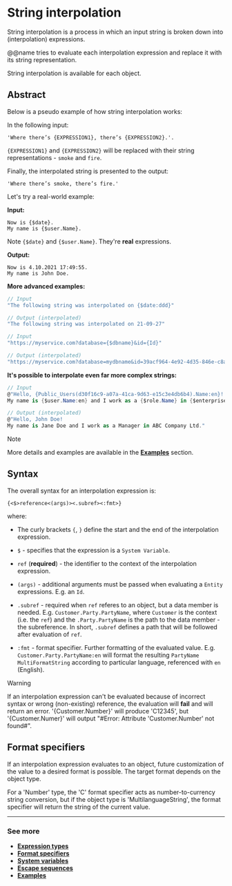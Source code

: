 ﻿# String interpolation

String interpolation is a process in which an input string is broken down into (interpolation) expressions. 

@@name tries to evaluate each interpolation expression and replace it with its string representation. 

String interpolation is available for each object.

## Abstract

Below is a pseudo example of how string interpolation works:

In the following input:
```
'Where there’s {EXPRESSION1}, there’s {EXPRESSION2}.'.
```

`{EXPRESSION1}` and `{EXPRESSION2}` will be replaced with their string representations - `smoke` and `fire`.


Finally, the interpolated string is presented to the output:
```
'Where there’s smoke, there’s fire.'
```

Let's try a real-world example:

**Input:**
```
Now is {$date}.
My name is {$user.Name}.
```

Note `{$date}` and `{$user.Name}`. They're **real** expressions.

**Output:** 
```
Now is 4.10.2021 17:49:55.
My name is John Doe.
```

**More advanced examples:**

```cs
// Input
"The following string was interpolated on {$date:ddd}"

// Output (interpolated)
"The following string was interpolated on 21-09-27"
```

```cs
// Input
"https://myservice.com?database={$dbname}&id={Id}"

// Output (interpolated)
"https://myservice.com?database=mydbname&id=39acf964-4e92-4d35-846e-c8a38efff02d"
```

**It's possible to interpolate even far more complex strings:**

```cs
// Input
@"Hello, {Public_Users(d30f16c9-a07a-41ca-9d63-e15c3e4db6b4).Name:en}!
My name is {$user.Name:en} and I work as a {$role.Name} in {$enterprisecompany.Company.Name:en}."

// Output (interpolated)
@"Hello, John Doe!
My name is Jane Doe and I work as a Manager in ABC Company Ltd."
```

> [!NOTE]
> 
> More details and examples are available in the **[Examples](https://docs.erp.net/tech/advanced/string-interpolation/examples/index.html)** section.

## Syntax
The overall syntax for an interpolation expression is:

`{<$>reference<(args)><.subref><:fmt>}`

where:
* The curly brackets `{`, `}` define the start and the end of the interpolation expression.

* `$` - specifies that the expression is a `System Variable`.

* `ref` (**required**) - the identifier to the context of the interpolation expression.

* `(args)` - additional arguments must be passed when evaluating a `Entity` expressions. E.g. an `Id`.

* `.subref` - required when `ref` referes to an object, but a data member is needed. E.g. `Customer.Party.PartyName`, where `Customer` is the context (i.e. the `ref`) and the `.Party.PartyName` is the path to the data member - the subreference. In short, `.subref` defines a path that will be followed after evaluation of `ref`.

* `:fmt` - format specifier. Further formatting of the evaluated value. E.g. `Customer.Party.PartyName:en` will format the resulting `PartyName` `MultiFormatString` according to particular language, referenced with `en` (English).

> [!WARNING]
> 
> If an interpolation expression can't be evaluated because of incorrect syntax or wrong (non-existing) reference, the evaluation will **fail** and will return an error. '{Customer.Number}' will produce 'C12345', but '{Customer.Numer}' will output "#Error: Attribute 'Customer.Number' not found#".

## Format specifiers

If an interpolation expression evaluates to an object, future customization of the value to a desired format is possible. The target format depends on the object type. 

For a 'Number' type, the 'C' format specifier acts as number-to-currency string conversion, but if the object type is 'MultilanguageString', the format specifier will return the string of the current value.

------------
### See more

- **[Expression types](./expression-types/index.md)**
- **[Format specifiers](./format-specifiers.md)**
- **[System variables](./system-variables.md)**
- **[Escape sequences](./escape-sequences.md)**
- **[Examples](./examples/index.md)**
